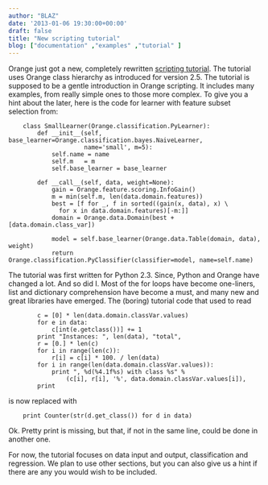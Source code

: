 ```yaml
---
author: "BLAZ"
date: '2013-01-06 19:30:00+00:00'
draft: false
title: "New scripting tutorial"
blog: ["documentation" ,"examples" ,"tutorial" ]
---
```


Orange just got a new, completely rewritten [scripting tutorial](http://docs.biolab.si/orange/2/tutorial/rst/index.html). The tutorial uses Orange class hierarchy as introduced for version 2.5. The tutorial is supposed to be a gentle introduction in Orange scripting. It includes many examples, from really simple ones to those more complex. To give you a hint about the later, here is the code for learner with feature subset selection from:

```
    class SmallLearner(Orange.classification.PyLearner):
        def __init__(self, base_learner=Orange.classification.bayes.NaiveLearner,
                     name='small', m=5):
            self.name = name
            self.m   = m
            self.base_learner = base_learner

        def __call__(self, data, weight=None):
            gain = Orange.feature.scoring.InfoGain()
            m = min(self.m, len(data.domain.features))
            best = [f for _, f in sorted((gain(x, data), x) \
              for x in data.domain.features)[-m:]]
            domain = Orange.data.Domain(best + [data.domain.class_var])

            model = self.base_learner(Orange.data.Table(domain, data), weight)
            return Orange.classification.PyClassifier(classifier=model, name=self.name)
```




The tutorial was first written for Python 2.3. Since, Python and Orange have changed a lot. And so did I. Most of the for loops have become one-liners, list and dictionary comprehension have become a must, and many new and great libraries have emerged. The (boring) tutorial code that used to read


```
        c = [0] * len(data.domain.classVar.values)
        for e in data:
            c[int(e.getclass())] += 1
        print "Instances: ", len(data), "total",
        r = [0.] * len(c)
        for i in range(len(c)):
            r[i] = c[i] * 100. / len(data)
        for i in range(len(data.domain.classVar.values)):
            print ", %d(%4.1f%s) with class %s" % 
                (c[i], r[i], '%', data.domain.classVar.values[i]),
        print
```


is now replaced with

```
    print Counter(str(d.get_class()) for d in data)
```

Ok. Pretty print is missing, but that, if not in the same line, could be done in another one.

For now, the tutorial focuses on data input and output, classification and regression. We plan to use other sections, but you can also give us a hint if there are any you would wish to be included.

